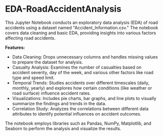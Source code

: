 # EDA-RoadAccidentAnalysis

This Jupyter Notebook conducts an exploratory data analysis (EDA) of road accidents using a dataset named "Accident_Information.csv." The notebook covers data cleaning and basic EDA, providing insights into various factors affecting road accidents.

**Features:**
 - Data Cleaning: Drops unnecessary columns and handles missing values to prepare the dataset for analysis.
 - Casualty Analysis: Examines the number of casualties based on accident severity, day of the week, and various other factors like road type and speed limit.
 - Temporal Trends: Studies accidents over different timescales (daily, monthly, yearly) and explores how certain conditions (like weather or road surface) influence accident rates.
 - Visualizations: Includes pie charts, bar graphs, and line plots to visually summarize the findings and trends in the data.
 - Correlation Study: Analyzes the correlations between different data attributes to identify potential influences on accident outcomes.


The notebook employs libraries such as Pandas, NumPy, Matplotlib, and Seaborn to perform the analysis and visualize the results.
